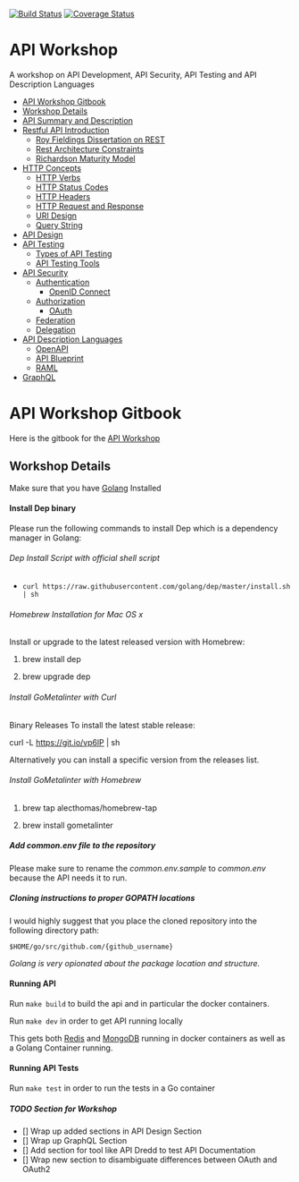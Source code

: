 [![Build Status](https://travis-ci.org/jbelmont/api-workshop.svg?branch=master)](https://travis-ci.org/jbelmont/api-workshop)
[![Coverage Status](https://coveralls.io/repos/github/jbelmont/api-workshop/badge.svg?branch=master)](https://coveralls.io/github/jbelmont/api-workshop?branch=master)

# API Workshop

A workshop  on API Development, API Security, API Testing and API Description Languages

* [API Workshop Gitbook](#api-workshop-gitbook)
* [Workshop Details](#workshop-details)
* [API Summary and Description](docs/api-summary.md)
* [Restful API Introduction](docs/restful-intro.md)
  * [Roy Fieldings Dissertation on REST](docs/rest-dissertation.md)
  * [Rest Architecture Constraints](docs/rest-constraints.md)
  * [Richardson Maturity Model](docs/maturity-model.md)
* [HTTP Concepts](docs/http-concepts.md)
  * [HTTP Verbs](docs/http-verbs.md)
  * [HTTP Status Codes](docs/status-codes.md)
  * [HTTP Headers](docs/http-headers.md)
  * [HTTP Request and Response](docs/request-response.md)
  * [URI Design](docs/uri-design.md)
  * [Query String](docs/query-string.md)
* [API Design](docs/api-design.md)
* [API Testing](docs/api-testing.md)
  * [Types of API Testing](docs/types-of-api-testing.md)
  * [API Testing Tools](docs/api-testing-tools.md)
* [API Security](docs/api-security.md)
  * [Authentication](docs/authentication.md)
    * [OpenID Connect](docs/openid-connect.md)
  * [Authorization](docs/authorization.md)
    * [OAuth](docs/oauth.md)
  * [Federation](docs/federation.md)
  * [Delegation](docs/delegation.md)
* [API Description Languages](docs/api-description-languages.md)
  * [OpenAPI](docs/openapi.md)
  * [API Blueprint](docs/api-blueprint.md)
  * [RAML](docs/raml.md)
* [GraphQL](docs/graphql.md)


# API Workshop Gitbook

Here is the gitbook for the [API Workshop](https://www.marcelbelmont.com/api-workshop/)

## Workshop Details

Make sure that you have [Golang](https://golang.org/dl/) Installed

#### Install Dep binary

Please run the following commands to install Dep which is a dependency manager in Golang:

###### Dep Install Script with official shell script

- `curl https://raw.githubusercontent.com/golang/dep/master/install.sh | sh`

###### Homebrew Installation for Mac OS x

Install or upgrade to the latest released version with Homebrew:

1. brew install dep

2. brew upgrade dep


###### Install GoMetalinter with Curl

Binary Releases
To install the latest stable release:

curl -L https://git.io/vp6lP | sh

Alternatively you can install a specific version from the releases list.

###### Install GoMetalinter with Homebrew 

1. brew tap alecthomas/homebrew-tap

2. brew install gometalinter

##### Add common.env file to the repository

Please make sure to rename the *common.env.sample* to *common.env* because the API needs it to run.

##### Cloning instructions to proper GOPATH locations

I would highly suggest that you place the cloned repository into the following directory path:

`$HOME/go/src/github.com/{github_username}`

*Golang is very opionated about the package location and structure.*

#### Running API

Run `make build` to build the api and in particular the docker containers.

Run `make dev` in order to get API running locally

This gets both [Redis](https://redis.io/) and [MongoDB](https://www.mongodb.com/) running in docker containers as well as a Golang Container running.

#### Running API Tests

Run `make test` in order to run the tests in a Go container

##### TODO Section for Workshop

- [] Wrap up added sections in API Design Section
- [] Wrap up GraphQL Section
- [] Add section for tool like API Dredd to test API Documentation
- [] Wrap new section to disambiguate differences between OAuth and OAuth2

